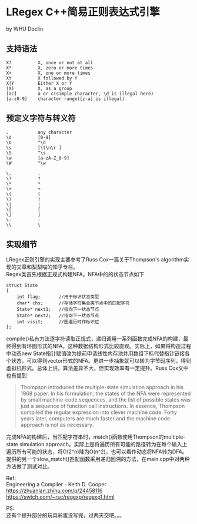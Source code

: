 # LRegex C++简易正则表达式引擎
by WHU Doclin

## 支持语法
```
X?          X, once or not at all
X*          X, zero or more times
X+          X, one or more times
XY          X followed by Y
X|Y         Either X or Y
(X)         X, as a group
[ac]        a or c(simple character, \d is illegal here)
[a-z0-9]    character range([z-a] is illegal)
```
## 预定义字符与转义符
```
.           any character
\d          [0-9]
\D          ^\d
\s          [\t\n\r ]
\S          ^\s
\w          [a-zA-Z_0-9]
\W          ^\w

\.          .
\?          ?
\*          *
\+          +
\(          (
\)          )
\|          |
\[          [
\]          ]
\-          -
\\          \
```
## 实现细节
LRegex正则引擎的实现主要参考了Russ Cox一篇关于Thompson's algorithm实现的文章和梨梨喵的知乎专栏。  
Regex类首先根据正规式构建NFA。NFA中的的状态节点如下
```
struct State
{
    int flag;       //用于标识状态类型
    char* chs;      //存储字符集合类节点中的匹配字符
    State* next1;   //指向下一状态节点
    State* next2;   //指向下一状态节点
    int visit;      //图遍历时作标识位
};
```
compile()私有方法逐字符读取正规式，递归调用一系列函数完成NFA的构建，最终得到有环图形式的NFA。这种数据结构形式比较直观。实际上，如果将构造过程中动态new State指针赋值改为提前申请线性内存池并用数组下标代替指针链接各个状态，可以得到vector形式的NFA。更进一步抽象就可以转为字节码序列，得到虚拟机形式。总体上讲，算法差异不大，但实现效率有一定提升。Russ Cox文中也有提到

>Thompson introduced the multiple-state simulation approach in his 1968 paper. In his formulation, the states of the NFA were represented by small machine-code sequences, and the list of possible states was just a sequence of function call instructions. In essence, Thompson compiled the regular expression into clever machine code. Forty years later, computers are much faster and the machine code approach is not as necessary. 

完成NFA的构建后，当匹配字符串时，match()函数使用Thompson的multiple-state simulation approach。实际上是将遍历所有可能的路径转为在每个输入上遍历所有可能的状态，将O(2^n)降为O(n^2)，也可以看作动态将NFA转为DFA。提供的另一个slow_match()匹配函数采用递归回溯的方法，在main.cpp中对两种方法做了测试对比。

Ref:  
Engineering a Compiler - Keith D. Cooper  
https://zhuanlan.zhihu.com/p/24458116  
https://swtch.com/~rsc/regexp/regexp1.html  

PS:  
还有个提升部分的玩具彩蛋没写完，过两天交吧。。。